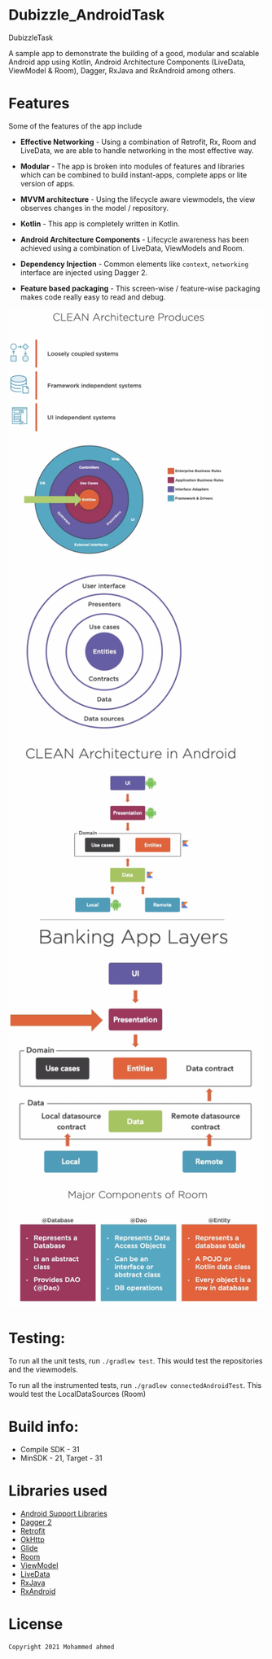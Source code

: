 # Dubizzle_AndroidTask
DubizzleTask

A sample app to demonstrate the building of a good, modular and scalable Android app using Kotlin, Android Architecture Components (LiveData, ViewModel & Room), Dagger, RxJava and RxAndroid among others.

# Features
Some of the features of the app include

- **Effective Networking** - Using a combination of Retrofit, Rx, Room and LiveData, we are able to handle networking in the most effective way.

- **Modular** - The app is broken into modules of features and libraries which can be combined to build instant-apps, complete apps or lite version of apps.

- **MVVM architecture** - Using the lifecycle aware viewmodels, the view observes changes in the model / repository.

- **Kotlin** - This app is completely written in Kotlin.

- **Android Architecture Components** - Lifecycle awareness has been achieved using a combination of LiveData, ViewModels and Room.

 - **Dependency Injection** - Common elements like `context`, `networking` interface are injected using Dagger 2.

 - **Feature based packaging** - This screen-wise / feature-wise packaging makes code really easy to read and debug.

![alt text](https://github.com/mohamedma872/Dubizzle_AndroidTask/blob/master/Screen%20Shot%202021-12-26%20at%204.32.08%20AM.png)
![alt text](https://github.com/mohamedma872/Dubizzle_AndroidTask/blob/master/Screen%20Shot%202021-12-26%20at%204.50.23%20AM.png)
![alt text](https://github.com/mohamedma872/Dubizzle_AndroidTask/blob/master/Screen%20Shot%202021-12-26%20at%204.51.15%20AM.png)
![alt text](https://github.com/mohamedma872/Dubizzle_AndroidTask/blob/master/Screen%20Shot%202021-12-26%20at%205.08.29%20AM.png)
![alt text](https://github.com/mohamedma872/Dubizzle_AndroidTask/blob/master/Screen%20Shot%202021-12-26%20at%205.37.39%20PM.png)
![alt text](https://github.com/mohamedma872/Dubizzle_AndroidTask/blob/master/Screen%20Shot%202021-12-27%20at%201.57.34%20PM.png)
# Testing:
To run all the unit tests, run `./gradlew test`. This would test the repositories and the viewmodels.

To run all the instrumented tests, run  `./gradlew connectedAndroidTest`. This would test the LocalDataSources (Room)

# Build info:
  - Compile SDK - 31
  - MinSDK - 21, Target - 31


# Libraries used
* [Android Support Libraries](https://developer.android.com/topic/libraries/support-library/index.html)
* [Dagger 2](https://google.github.io/dagger/)
* [Retrofit](http://square.github.io/retrofit/)
* [OkHttp](http://square.github.io/okhttp/)
* [Glide](https://github.com/bumptech/glide)
* [Room](https://developer.android.com/topic/libraries/architecture/room.html)
* [ViewModel](https://developer.android.com/topic/libraries/architecture/viewmodel.html)
* [LiveData](https://developer.android.com/topic/libraries/architecture/livedata.html)
* [RxJava](https://github.com/ReactiveX/RxJava)
* [RxAndroid](https://github.com/ReactiveX/RxAndroid)

# License

    Copyright 2021 Mohammed ahmed

    

